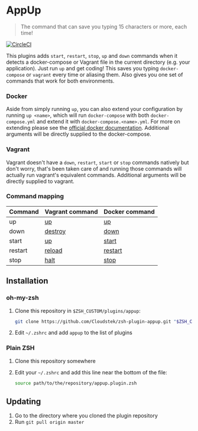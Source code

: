 # AppUp

> The command that can save you typing 15 characters or more, each time!

[![CircleCI](https://circleci.com/gh/Cloudstek/zsh-plugin-appup.svg?style=svg)](https://circleci.com/gh/Cloudstek/zsh-plugin-appup)

This plugins adds `start`, `restart`, `stop`, `up` and `down` commands when it detects a docker-compose or Vagrant file in the current directory (e.g. your application). Just run `up` and get coding! This saves you typing `docker-compose` or `vagrant` every time or aliasing them. Also gives you one set of commands that work for both environments.

### Docker

Aside from simply running `up`, you can also extend your configuration by running `up <name>`, which will run `docker-compose` with both `docker-compose.yml` and extend it with `docker-compose.<name>.yml`. For more on extending please see the [official docker documentation](https://docs.docker.com/compose/extends). Additional arguments will be directly supplied to the docker-compose.

### Vagrant

Vagrant doesn't have a `down`, `restart`, `start` or `stop` commands natively but don't worry, that's been taken care of and running those commands will actually run vagrant's equivalent commands. Additional arguments will be directly supplied to vagrant.

### Command mapping

| Command | Vagrant command                                            | Docker command                                               |
| ------- | ---------------------------------------------------------- | ------------------------------------------------------------ |
| up      | [up](https://www.vagrantup.com/docs/cli/up.html)           | [up](https://docs.docker.com/compose/reference/up/)          |
| down    | [destroy](https://www.vagrantup.com/docs/cli/destroy.html) | [down](https://docs.docker.com/compose/reference/down/)      |
| start   | [up](https://www.vagrantup.com/docs/cli/up.html)           | [start](https://docs.docker.com/compose/reference/start/)    |
| restart | [reload](https://www.vagrantup.com/docs/cli/reload.html)   | [restart](https://docs.docker.com/compose/reference/restart/) |
| stop    | [halt](https://www.vagrantup.com/docs/cli/halt.html)       | [stop](https://docs.docker.com/compose/reference/stop/)      |

## Installation

### oh-my-zsh

1. Clone this repository in `$ZSH_CUSTOM/plugins/appup`:

   ```bash
   git clone https://github.com/Cloudstek/zsh-plugin-appup.git "$ZSH_CUSTOM/plugins/appup"
   ```
2. Edit `~/.zshrc` and add `appup` to the list of plugins

### Plain ZSH

1. Clone this repository somewhere

2. Edit your `~/.zshrc` and add this line near the bottom of the file:

   ```bash
   source path/to/the/repository/appup.plugin.zsh
   ```

## Updating

1. Go to the directory where you cloned the plugin repository
2. Run `git pull origin master`